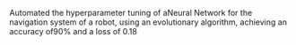Automated the hyperparameter tuning of aNeural Network for the navigation system of a robot, using an evolutionary algorithm, achieving an accuracy of90% and a loss of 0.18
